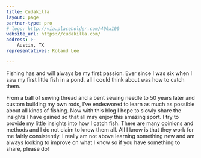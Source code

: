 ```yaml
---
title: Cudakilla
layout: page
partner-type: pro
# logo: http://via.placeholder.com/400x100
website_url: https://cudakilla.com/
address: >- 
    Austin, TX
representatives: Roland Lee

---
```


Fishing has and will always be my first passion. Ever since I was six when I saw my first little fish in a pond, all I could think about was how to catch them. 

From a ball of sewing thread and a bent sewing needle to 50 years later and custom building my own rods, I’ve endeavored to learn as much as possible about all kinds of fishing. Now with this blog I hope to slowly share the insights I have gained so that all may enjoy this amazing sport. I try to provide my little insights into how I catch fish. There are many opinions and methods and I do not claim to know them all. All I know is that they work for me fairly consistently. I really am not above learning something new and am always looking to improve on what I know so if you have something to share, please do!